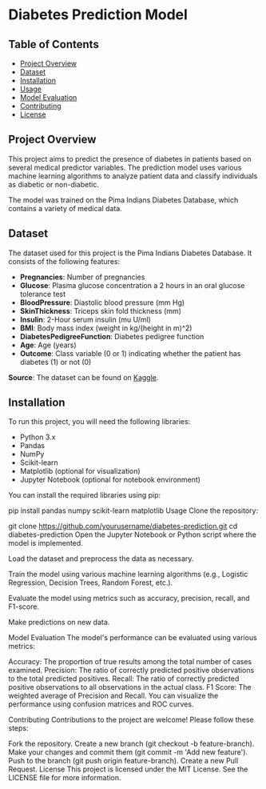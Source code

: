 # Diabetes Prediction Model

## Table of Contents
- [Project Overview](#project-overview)
- [Dataset](#dataset)
- [Installation](#installation)
- [Usage](#usage)
- [Model Evaluation](#model-evaluation)
- [Contributing](#contributing)
- [License](#license)

## Project Overview
This project aims to predict the presence of diabetes in patients based on several medical predictor variables. The prediction model uses various machine learning algorithms to analyze patient data and classify individuals as diabetic or non-diabetic.

The model was trained on the Pima Indians Diabetes Database, which contains a variety of medical data.

## Dataset
The dataset used for this project is the Pima Indians Diabetes Database. It consists of the following features:

- **Pregnancies**: Number of pregnancies
- **Glucose**: Plasma glucose concentration a 2 hours in an oral glucose tolerance test
- **BloodPressure**: Diastolic blood pressure (mm Hg)
- **SkinThickness**: Triceps skin fold thickness (mm)
- **Insulin**: 2-Hour serum insulin (mu U/ml)
- **BMI**: Body mass index (weight in kg/(height in m)^2)
- **DiabetesPedigreeFunction**: Diabetes pedigree function
- **Age**: Age (years)
- **Outcome**: Class variable (0 or 1) indicating whether the patient has diabetes (1) or not (0)

**Source**: The dataset can be found on [Kaggle](https://www.kaggle.com/).

## Installation
To run this project, you will need the following libraries:
- Python 3.x
- Pandas
- NumPy
- Scikit-learn
- Matplotlib (optional for visualization)
- Jupyter Notebook (optional for notebook environment)

You can install the required libraries using pip:

pip install pandas numpy scikit-learn matplotlib
Usage
Clone the repository:


git clone https://github.com/yourusername/diabetes-prediction.git
cd diabetes-prediction
Open the Jupyter Notebook or Python script where the model is implemented.

Load the dataset and preprocess the data as necessary.

Train the model using various machine learning algorithms (e.g., Logistic Regression, Decision Trees, Random Forest, etc.).

Evaluate the model using metrics such as accuracy, precision, recall, and F1-score.

Make predictions on new data.

Model Evaluation
The model's performance can be evaluated using various metrics:

Accuracy: The proportion of true results among the total number of cases examined.
Precision: The ratio of correctly predicted positive observations to the total predicted positives.
Recall: The ratio of correctly predicted positive observations to all observations in the actual class.
F1 Score: The weighted average of Precision and Recall.
You can visualize the performance using confusion matrices and ROC curves.

Contributing
Contributions to the project are welcome! Please follow these steps:

Fork the repository.
Create a new branch (git checkout -b feature-branch).
Make your changes and commit them (git commit -m 'Add new feature').
Push to the branch (git push origin feature-branch).
Create a new Pull Request.
License
This project is licensed under the MIT License. See the LICENSE file for more information.